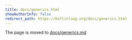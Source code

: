 ```yaml
---
title: docs/generics.html
showAuthorInfo: false
redirect_path: https://kotlinlang.org/docs/generics.html
---
```


The page is moved to [docs/generics.md](docs/generics.md)
